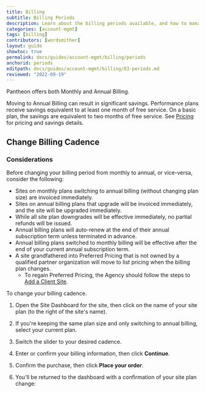 ```yaml
---
title: Billing
subtitle: Billing Periods
description: Learn about the billing periods available, and how to manage a subscription.
categories: [account-mgmt]
tags: [billing]
contributors: [wordsmither]
layout: guide
showtoc: true
permalink: docs/guides/account-mgmt/billing/periods
anchorid: periods
editpath: docs/guides/account-mgmt/billing/03-periods.md
reviewed: "2022-09-19"
---
```



Pantheon offers both Monthly and Annual Billing.

Moving to Annual Billing can result in significant savings. Performance plans receive savings equivalent to at least one month of free service. On a basic plan, the savings are equivalent to two months of free service. See [Pricing](docs/guides/account-mgmt/plans/pricing) for pricing and savings details.

## Change Billing Cadence

### Considerations

Before changing your billing period from monthly to annual, or vice-versa, consider the following:

 - Sites on monthly plans switching to annual billing (without changing plan size) are invoiced immediately.
 - Sites on annual billing plans that upgrade will be invoiced immediately, and the site will be upgraded immediately.
 - While all site plan downgrades will be effective immediately, no partial refunds will be issued.
 - Annual billing plans will auto-renew at the end of their annual subscription term unless terminated in advance.
 - Annual billing plans switched to monthly billing will be effective after the end of your current annual subscription term.
 - A site grandfathered into Preferred Pricing that is not owned by a qualified partner organization will move to list pricing when the billing plan changes.
   - To regain Preferred Pricing, the Agency should follow the steps to [Add a Client Site](/guides/legacy-dashboard/add-client-site).

To change your billing cadence.

1. Open the Site Dashboard for the site, then click on the name of your site plan (to the right of the site's name).

2. If you're keeping the same plan size and only switching to annual billing, select your current plan.

3. Switch the slider to your desired cadence.

4. Enter or confirm your billing information, then click **Continue**.

5. Confirm the purchase, then click **Place your order**.

6. You'll be returned to the dashboard with a confirmation of your site plan change:

